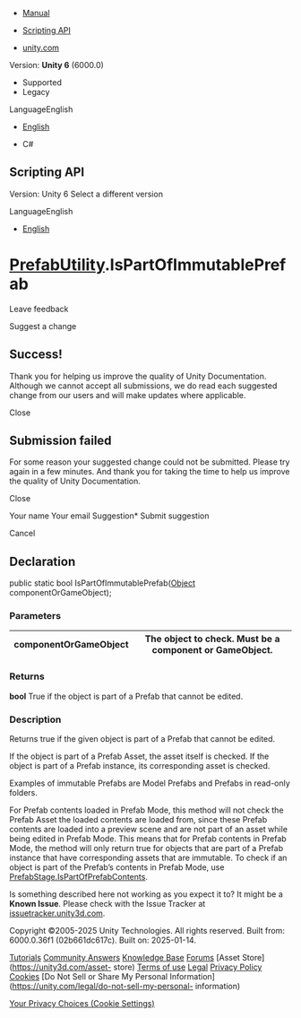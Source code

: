 [ ]()

  * [Manual](../Manual/index.html)
  * [Scripting API](../ScriptReference/index.html)

  * [unity.com](https://unity.com/)

Version: **Unity 6** (6000.0)

  * Supported
  * Legacy

LanguageEnglish

  * [English]()

  * C#

[ ](https://docs.unity3d.com)

## Scripting API

Version: Unity 6 Select a different version

LanguageEnglish

  * [English]()

#  [PrefabUtility](PrefabUtility.html).IsPartOfImmutablePrefab

Leave feedback

Suggest a change

## Success!

Thank you for helping us improve the quality of Unity Documentation. Although
we cannot accept all submissions, we do read each suggested change from our
users and will make updates where applicable.

Close

## Submission failed

For some reason your suggested change could not be submitted. Please <a>try
again</a> in a few minutes. And thank you for taking the time to help us
improve the quality of Unity Documentation.

Close

Your name Your email Suggestion* Submit suggestion

Cancel

[ ]()

## Declaration

public static bool IsPartOfImmutablePrefab([Object](Object.html)
componentOrGameObject);

### Parameters

componentOrGameObject | The object to check. Must be a component or GameObject.  
---|---  
  
### Returns

**bool** True if the object is part of a Prefab that cannot be edited.

### Description

Returns true if the given object is part of a Prefab that cannot be edited.

If the object is part of a Prefab Asset, the asset itself is checked. If the
object is part of a Prefab instance, its corresponding asset is checked.  
  
Examples of immutable Prefabs are Model Prefabs and Prefabs in read-only
folders.  
  
For Prefab contents loaded in Prefab Mode, this method will not check the
Prefab Asset the loaded contents are loaded from, since these Prefab contents
are loaded into a preview scene and are not part of an asset while being
edited in Prefab Mode. This means that for Prefab contents in Prefab Mode, the
method will only return true for objects that are part of a Prefab instance
that have corresponding assets that are immutable. To check if an object is
part of the Prefab’s contents in Prefab Mode, use
[PrefabStage.IsPartOfPrefabContents](SceneManagement.PrefabStage.IsPartOfPrefabContents.html).

Is something described here not working as you expect it to? It might be a
**Known Issue**. Please check with the Issue Tracker at
[issuetracker.unity3d.com](https://issuetracker.unity3d.com).

Copyright ©2005-2025 Unity Technologies. All rights reserved. Built from:
6000.0.36f1 (02b661dc617c). Built on: 2025-01-14.

[Tutorials](https://unity3d.com/learn) [Community
Answers](https://answers.unity3d.com) [Knowledge
Base](https://support.unity3d.com/hc/en-us)
[Forums](https://forum.unity3d.com) [Asset Store](https://unity3d.com/asset-
store) [Terms of use](https://docs.unity3d.com/Manual/TermsOfUse.html)
[Legal](https://unity.com/legal) [Privacy
Policy](https://unity.com/legal/privacy-policy)
[Cookies](https://unity.com/legal/cookie-policy) [Do Not Sell or Share My
Personal Information](https://unity.com/legal/do-not-sell-my-personal-
information)

[Your Privacy Choices (Cookie Settings)](javascript:void\(0\);)

